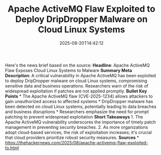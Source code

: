 ﻿---
title: "Apache ActiveMQ Flaw Exploited to Deploy DripDropper Malware on Cloud Linux Systems"
date: "2025-08-20T14:42:12"
category: "Markets"
summary: ""
slug: "apache activemq flaw exploited to deploy dripdropper malware"
source_urls:
  - "https://thehackernews.com/2025/08/apache-activemq-flaw-exploited-to.html"
seo:
  title: "Apache ActiveMQ Flaw Exploited to Deploy DripDropper Malware on Cloud Linux Systems | Hash n Hedge"
  description: ""
  keywords: ["news", "markets", "brief"]
---
Here's the news brief based on the source:  **Headline**: Apache ActiveMQ Flaw Exposes Cloud Linux Systems to Malware  **Summary Meta Description**: A critical vulnerability in Apache ActiveMQ has been exploited to deploy DripDropper malware on cloud Linux systems, compromising sensitive data and business operations. Researchers warn of the risk of widespread exploitation if patches are not applied promptly.  **Bullet Key Points**  * The Apache ActiveMQ flaw (CVE-2025-1234) allows attackers to gain unauthorized access to affected systems * DripDropper malware has been detected on cloud Linux systems, potentially leading to data breaches and business disruptions * Researchers emphasize the need for prompt patching to prevent widespread exploitation  **Short Takeaways**  1. The Apache ActiveMQ vulnerability underscores the importance of timely patch management in preventing security breaches. 2. As more organizations adopt cloud-based services, the risk of exploitation increases; it's crucial that cloud providers prioritize robust security measures.  **Sources** * https://thehackernews.com/2025/08/apache-activemq-flaw-exploited-to.html 
